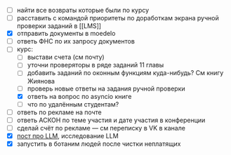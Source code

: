 - [ ] найти все возвраты которые были по курсу
- [ ] расставить с командой приоритеты по доработкам экрана ручной проверки заданий в [[LMS]]
- [x] отправить документы в moedelo
- [ ] ответь ФНС по их запросу документов
- [ ] курс:
	- [ ] выстави счета (см почту)
	- [ ] уточни проверяторы в ряде заданий 11 главы
	- [ ] добавить заданий по оконным функциям куда-нибудь? См книгу Жиянова
	- [ ] проверь новые ответы на задания ручной проверки
	- [x] ответь на вопрос по asyncio книге
	- [ ] что по удалённым студентам?
- [ ] ответь по рекламе на почте
- [ ] ответь АСКОН по теме участия и дате участия в конференции
- [ ] сделай счёт по рекламе — см переписку в VK в канале
- [x] [пост про LLM](https://t.me/t0digital/1067), исследование LLM
- [x] запустить в ботаним людей после чистки неплатящих
